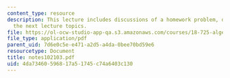 ```yaml
---
content_type: resource
description: This lecture includes discussions of a homework problem, dimension, and
  the next lecture topics.
file: https://ol-ocw-studio-app-qa.s3.amazonaws.com/courses/18-725-algebraic-geometry-fall-2003/4da73460596817a51745c74a6403c130_notes102103.pdf
file_type: application/pdf
parent_uid: 7d6e0c5e-e471-a2d5-a4da-0bee70bd59e6
resourcetype: Document
title: notes102103.pdf
uid: 4da73460-5968-17a5-1745-c74a6403c130
---
```

